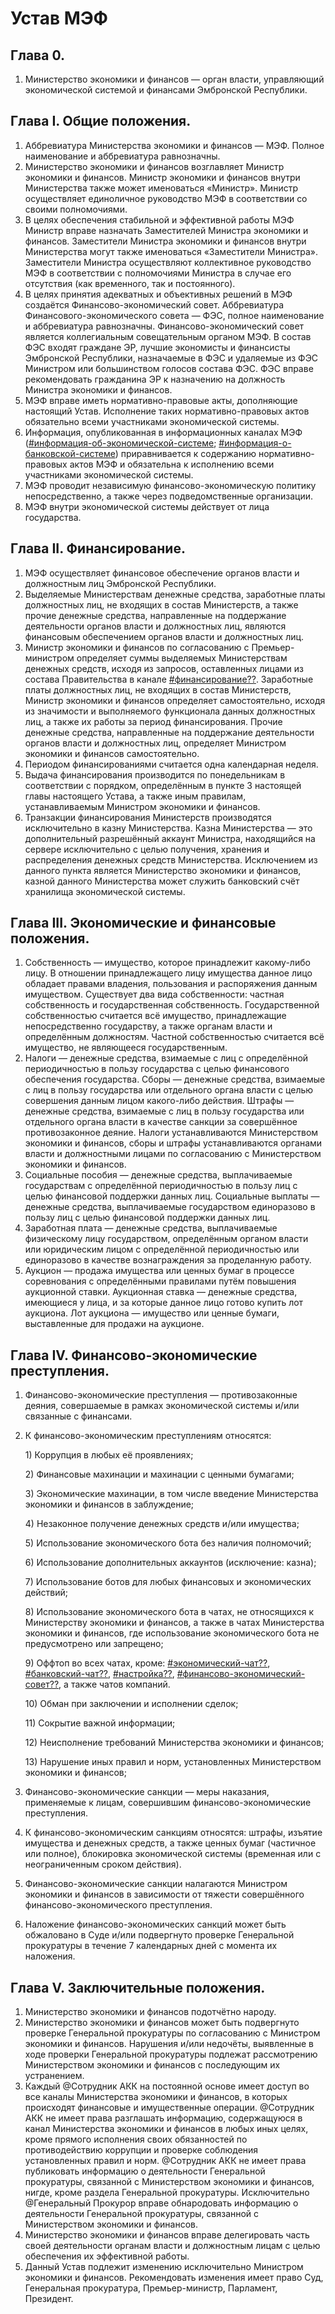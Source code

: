 # Устав МЭФ

## Глава 0.

1. Министерство экономики и финансов — орган власти, управляющий экономической системой и финансами Эмбронской Республики.

## Глава I. Общие положения.

1. Аббревиатура Министерства экономики и финансов — МЭФ. Полное наименование и аббревиатура равнозначны.
2. Министерство экономики и финансов возглавляет Министр экономики и финансов. Министр экономики и финансов внутри Министерства также может именоваться «Министр». Министр осуществляет единоличное руководство МЭФ в соответствии со своими полномочиями.
3. В целях обеспечения стабильной и эффективной работы МЭФ Министр вправе назначать Заместителей Министра экономики и финансов. Заместители Министра экономики и финансов внутри Министерства могут также именоваться «Заместители Министра». Заместители Министра осуществляют коллективное руководство МЭФ в соответствии с полномочиями Министра в случае его отсутствия \(как временного, так и постоянного\).
4. В целях принятия адекватных и объективных решений в МЭФ создаётся Финансово-экономический совет. Аббревиатура Финансового-экономического совета — ФЭС, полное наименование и аббревиатура равнозначны. Финансово-экономический совет является коллегиальным совещательным органом МЭФ. В состав ФЭС входят граждане ЭР, лучшие экономисты и финансисты Эмбронской Республики, назначаемые в ФЭС и удаляемые из ФЭС Министром или большинством голосов состава ФЭС. ФЭС вправе рекомендовать гражданина ЭР к назначению на должность Министра экономики и финансов.
5. МЭФ вправе иметь нормативно-правовые акты, дополняющие настоящий Устав. Исполнение таких нормативно-правовых актов обязательно всеми участниками экономической системы.
6. Информация, опубликованная в информационных каналах МЭФ \([\#информация-об-экономической-системе](https://discord.com/channels/663514742287106068/690875135825149992); [\#информация-о-банковской-системе](https://discord.com/channels/663514742287106068/672373347379576842)\) приравнивается к содержанию нормативно-правовых актов МЭФ и обязательна к исполнению всеми участниками экономической системы.
7. МЭФ проводит независимую финансово-экономическую политику непосредственно, а также через подведомственные организации.
8. МЭФ внутри экономической системы действует от лица государства.

## Глава II. Финансирование.

1. МЭФ осуществляет финансовое обеспечение органов власти и должностным лиц Эмбронской Республики.
2. Выделяемые Министерствам денежные средства, заработные платы должностных лиц, не входящих в состав Министерств, а также прочие денежные средства, направленные на поддержание деятельности органов власти и должностных лиц, являются финансовым обеспечением органов власти и должностных лиц.
3. Министр экономики и финансов по согласованию с Премьер-министром определяет суммы выделяемых Министерствам денежных средств, исходя из запросов, оставленных лицами из состава Правительства в канале [\#финансирование??](https://discord.com/channels/663514742287106068/663515949705592842). Заработные платы должностных лиц, не входящих в состав Министерств, Министр экономики и финансов определяет самостоятельно, исходя из значимости и выполняемого функционала данных должностных лиц, а также их работы за период финансирования. Прочие денежные средства, направленные на поддержание деятельности органов власти и должностных лиц, определяет Министром экономики и финансов самостоятельно.
4. Периодом финансированиями считается одна календарная неделя.
5. Выдача финансирования производится по понедельникам в соответствии с порядком, определённым в пункте 3 настоящей главы настоящего Устава, а также иным правилам, устанавливаемым Министром экономики и финансов.
6. Транзакции финансирования Министерств производятся исключительно в казну Министерства. Казна Министерства — это дополнительный разрешённый аккаунт Министра, находящийся на сервере исключительно с целью получения, хранения и распределения денежных средств Министерства. Исключением из данного пункта является Министерство экономики и финансов, казной данного Министерства может служить банковский счёт хранилища экономической системы.

## Глава III. Экономические и финансовые положения.

1. Собственность — имущество, которое принадлежит какому-либо лицу. В отношении принадлежащего лицу имущества данное лицо обладает правами владения, пользования и распоряжения данным имуществом. Существует два вида собственности: частная собственность и государственная собственность. Государственной собственностью считается всё имущество, принадлежащие непосредственно государству, а также органам власти и определённым должностям. Частной собственностью считается всё имущество, не являющееся государственным.
2. Налоги — денежные средства, взимаемые с лиц с определённой периодичностью в пользу государства с целью финансового обеспечения государства. Сборы  — денежные средства, взимаемые с лиц в пользу государства или отдельного органа власти с целью совершения данным лицом какого-либо действия. Штрафы — денежные средства, взимаемые с лиц в пользу государства или отдельного органа власти в качестве санкции за совершённое противозаконное деяние. Налоги устанавливаются Министерством экономики и финансов, сборы и штрафы устанавливаются органами власти и должностными лицами по согласованию с Министерством экономики и финансов.
3. Социальные пособия — денежные средства, выплачиваемые государствам с определённой периодичностью в пользу лиц с целью финансовой поддержки данных лиц. Социальные выплаты — денежные средства, выплачиваемые государством единоразово в пользу лиц с целью финансовой поддержки данных лиц.
4. Заработная плата — денежные средства, выплачиваемые физическому лицу государством, определённым органом власти или юридическим лицом с определённой периодичностью или единоразово в качестве вознаграждения за проделанную работу.
5. Аукцион — продажа имущества или ценных бумаг в процессе соревнования с определёнными правилами путём повышения аукционной ставки. Аукционная ставка — денежные средства, имеющиеся у лица, и за которые данное лицо готово купить лот аукциона. Лот аукциона — имущество или ценные бумаги, выставленные для продажи на аукционе.

## Глава IV. Финансово-экономические преступления.

1. Финансово-экономические преступления — противозаконные деяния, совершаемые в рамках экономической системы и/или связанные с финансами.
2. К финансово-экономическим преступлениям относятся:

   1\) Коррупция в любых её проявлениях;

   2\) Финансовые махинации и махинации с ценными бумагами;

   3\) Экономические махинации, в том числе введение Министерства экономики и финансов в заблуждение;

   4\) Незаконное получение денежных средств и/или имущества;

   5\) Использование экономического бота без наличия полномочий;

   6\) Использование дополнительных аккаунтов \(исключение: казна\);

   7\) Использование ботов для любых финансовых и экономических действий;

   8\) Использование экономического бота в чатах, не относящихся к Министерству экономики и финансов, а также в чатах Министерства экономики и финансов, где использование экономического бота не предусмотрено или запрещено;

   9\) Оффтоп во всех чатах, кроме: [\#экономический-чат??](https://discord.com/channels/663514742287106068/701654517908897802), [\#банковский-чат??](https://discord.com/channels/663514742287106068/709434926377861150), [\#настройка??](https://discord.com/channels/663514742287106068/663515948271140864), [\#финансово-экономический-совет??](https://discord.com/channels/663514742287106068/713477031156777050), а также чатов компаний.

   10\) Обман при заключении и исполнении сделок;

   11\) Сокрытие важной информации;

   12\) Неисполнение требований Министерства экономики и финансов;

   13\) Нарушение иных правил и норм, установленных Министерством экономики и финансов;

3. Финансово-экономические санкции — меры наказания, применяемые к лицам, совершившим финансово-экономические преступления.
4. К финансово-экономическим санкциям относятся: штрафы, изъятие имущества и денежных средств, а также ценных бумаг \(частичное или полное\), блокировка экономической системы \(временная или с неограниченным сроком действия\).
5. Финансово-экономические санкции налагаются Министром экономики и финансов в зависимости от тяжести совершённого финансово-экономического преступления.
6. Наложение финансово-экономических санкций может быть обжаловано в Суде и/или подвергнуто проверке Генеральной прокуратуры в течение 7 календарных дней с момента их наложения.

## Глава V. Заключительные положения.

1. Министерство экономики и финансов подотчётно народу.
2. Министерство экономики и финансов может быть подвергнуто проверке Генеральной прокуратуры по согласованию с Министром экономики и финансов. Нарушения и/или недочёты, выявленные в ходе проверки Генеральной прокуратуры подлежат рассмотрению Министерством экономики и финансов с последующим их устранением.
3. Каждый @Сотрудник АКК на постоянной основе имеет доступ во все каналы Министерства экономики и финансов, в которых происходят финансовые и имущественные операции. @Сотрудник АКК не имеет права разглашать информацию, содержащуюся в канал Министерства экономики и финансов в любых иных целях, кроме прямого исполнения своих обязанностей по противодействию коррупции и проверке соблюдения установленных правил и норм. @Сотрудник АКК не имеет права публиковать информацию о деятельности Генеральной прокуратуры, связанной с Министерством экономики и финансов, нигде, кроме раздела Генеральной прокуратуры. Исключительно @Генеральный Прокурор вправе обнародовать информацию о деятельности Генеральной прокуратуры, связанной с Министерством экономики и финансов.
4. Министерство экономики и финансов вправе делегировать часть своей деятельности органам власти и должностным лицам с целью обеспечения их эффективной работы.
5. Данный Устав подлежит изменению исключительно Министром экономики и финансов. Рекомендовать изменения имеет право Суд, Генеральная прокуратура, Премьер-министр, Парламент, Президент.

